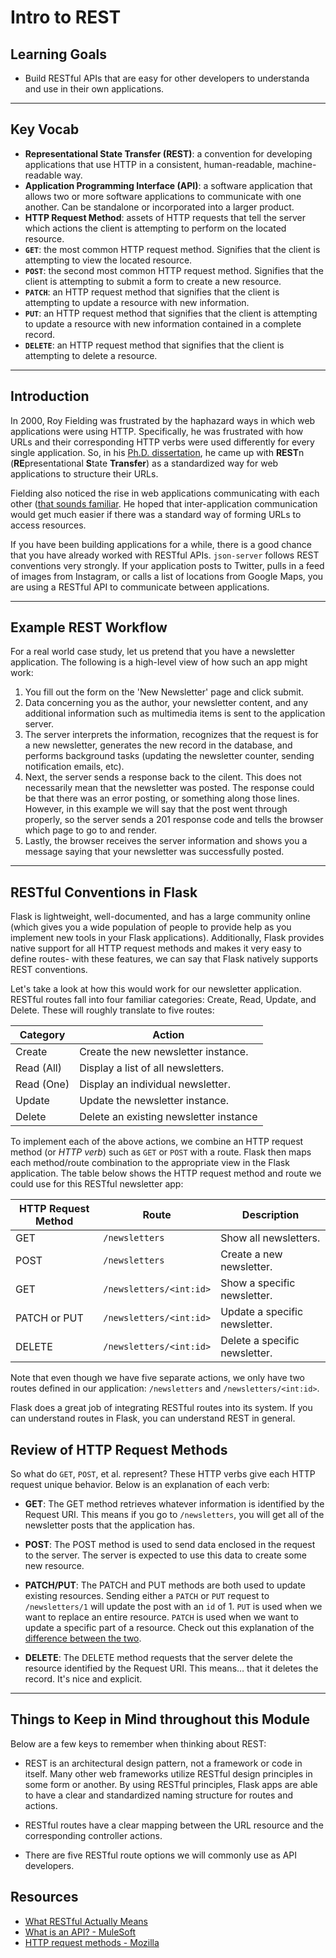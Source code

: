 # Intro to REST

## Learning Goals

- Build RESTful APIs that are easy for other developers to understanda and use
  in their own applications.

***

## Key Vocab

- **Representational State Transfer (REST)**: a convention for developing
  applications that use HTTP in a consistent, human-readable, machine-readable
  way.
- **Application Programming Interface (API)**: a software application that
  allows two or more software applications to communicate with one another.
  Can be standalone or incorporated into a larger product.
- **HTTP Request Method**: assets of HTTP requests that tell the server which
  actions the client is attempting to perform on the located resource.
- **`GET`**: the most common HTTP request method. Signifies that the client is
  attempting to view the located resource.
- **`POST`**: the second most common HTTP request method. Signifies that the
  client is attempting to submit a form to create a new resource.
- **`PATCH`**: an HTTP request method that signifies that the client is attempting
  to update a resource with new information.
- **`PUT`**: an HTTP request method that signifies that the client is attempting
  to update a resource with new information contained in a complete record.
- **`DELETE`**: an HTTP request method that signifies that the client is
  attempting to delete a resource.

***

## Introduction

In 2000, Roy Fielding was frustrated by the haphazard ways in which web
applications were using HTTP. Specifically, he was frustrated with how URLs
and their corresponding HTTP verbs were used differently for every single
application. So, in his [Ph.D. dissertation](https://www.ics.uci.edu/~fielding/pubs/dissertation/fielding_dissertation.pdf),
he came up with **REST**n (**RE**presentational **S**tate **Transfer**) as a
standardized way for web applications to structure their URLs.

Fielding also noticed the rise in web applications communicating with each
other ([that sounds familiar][api]. He hoped that inter-application
communication would get much easier if there was a standard way of forming URLs
to access resources.

If you have been building applications for a while, there is a good chance that
you have already worked with RESTful APIs. `json-server` follows REST
conventions very strongly. If your application posts to Twitter, pulls in a feed
of images from Instagram, or calls a list of locations from Google Maps, you are
using a RESTful API to communicate between applications.

***

## Example REST Workflow

For a real world case study, let us pretend that you have a newsletter
application. The following is a high-level view of how such an app might work:

1. You fill out the form on the 'New Newsletter' page and click submit.
2. Data concerning you as the author, your newsletter content, and any
   additional information such as multimedia items is sent to the application
   server.
3. The server interprets the information, recognizes that the request is for a
   new newsletter, generates the new record in the database, and performs
   background tasks (updating the newsletter counter, sending notification
   emails, etc).
4. Next, the server sends a response back to the cilent. This does not
   necessarily mean that the newsletter was posted. The response could be that
   there was an error posting, or something along those lines. However, in this
   example we will say that the post went through properly, so the server sends
   a 201 response code and tells the browser which page to go to and render.
5. Lastly, the browser receives the server information and shows you a message
   saying that your newsletter was successfully posted.

***

## RESTful Conventions in Flask

Flask is lightweight, well-documented, and has a large community online (which
gives you a wide population of people to provide help as you implement new tools
in your Flask applications). Additionally, Flask provides native support for all
HTTP request methods and makes it very easy to define routes- with these
features, we can say that Flask natively supports REST conventions.

Let's take a look at how this would work for our newsletter application. RESTful
routes fall into four familiar categories: Create, Read, Update, and Delete.
These will roughly translate to five routes:

| Category | Action |
|----------|--------|
| Create | Create the new newsletter instance. |
| Read (All) | Display a list of all newsletters. |
| Read (One) | Display an individual newsletter. |
| Update | Update the newsletter instance. |
| Delete | Delete an existing newsletter instance |

To implement each of the above actions, we combine an HTTP request method (or
_HTTP verb_) such as `GET` or `POST` with a route. Flask then maps each
method/route combination to the appropriate view in the Flask application. The
table below shows the HTTP request method and route we could use for this
RESTful newsletter app:

| HTTP Request Method | Route | Description |
|---------------------|-------|-------------|
| GET | `/newsletters` | Show all newsletters. |
| POST | `/newsletters` | Create a new newsletter. |
| GET | `/newsletters/<int:id>` | Show a specific newsletter. |
| PATCH or PUT | `/newsletters/<int:id>` | Update a specific newsletter. |
| DELETE | `/newsletters/<int:id>` | Delete a specific newsletter. |

Note that even though we have five separate actions, we only have two routes
defined in our application: `/newsletters` and `/newsletters/<int:id>`.

Flask does a great job of integrating RESTful routes into its system. If you can
understand routes in Flask, you can understand REST in general.

## Review of HTTP Request Methods

So what do `GET`, `POST`, et al. represent? These HTTP verbs give each HTTP
request unique behavior. Below is an explanation of each verb:

- **GET**: The GET method retrieves whatever information is identified by the
  Request URI. This means if you go to `/newsletters`, you will get all of the
  newsletter posts that the application has.

- **POST**: The POST method is used to send data enclosed in the request to the
  server. The server is expected to use this data to create some new resource.

- **PATCH/PUT**: The PATCH and PUT methods are both used to update existing
  resources. Sending either a `PATCH` or `PUT` request to `/newsletters/1` will
  update the post with an `id` of 1. `PUT` is used when we want to replace an
  entire resource. `PATCH` is used when we want to update a specific part of a
  resource. Check out this explanation of the [difference between the
  two][put-v-patch].

- **DELETE**: The DELETE method requests that the server delete the resource
  identified by the Request URI. This means… that it deletes the record. It's
  nice and explicit.

***

## Things to Keep in Mind throughout this Module

Below are a few keys to remember when thinking about REST:

- REST is an architectural design pattern, not a framework or code in itself.
  Many other web frameworks utilize RESTful design principles in some form or
  another. By using RESTful principles, Flask apps are able to have a clear and
  standardized naming structure for routes and actions.

- RESTful routes have a clear mapping between the URL resource and the
  corresponding controller actions.

- There are five RESTful route options we will commonly use as API developers.

## Resources

- [What RESTful Actually Means](https://codewords.recurse.com/issues/five/what-restful-actually-means)
- [What is an API? - MuleSoft][api]
- [HTTP request methods - Mozilla](https://developer.mozilla.org/en-US/docs/Web/HTTP/Methods)

[api]: https://www.mulesoft.com/resources/api/what-is-an-api
[put-v-patch]: https://rapidapi.com/blog/put-vs-patch/
